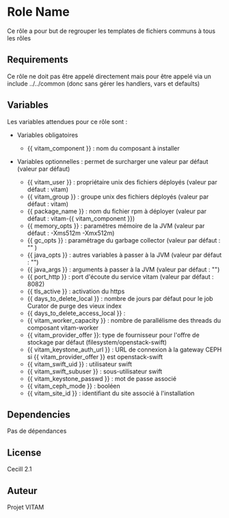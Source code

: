 Role Name
=========

Ce rôle a pour but de regrouper les templates de fichiers communs à tous les rôles

Requirements
------------

Ce rôle ne doit pas être appelé directement mais pour être appelé via un include ../../common (donc sans gérer les handlers, vars et defaults)

Variables
---------

Les variables attendues pour ce rôle sont : 
* Variables obligatoires 

  + {{ vitam_component }} : nom du composant à installer

* Variables optionnelles : permet de surcharger une valeur par défaut (valeur par défaut) 
  + {{ vitam_user }} : propriétaire unix des fichiers déployés (valeur par défaut : vitam)
  + {{ vitam_group }} : groupe unix des fichiers déployés (valeur par défaut : vitam)
  + {{ package_name }} : nom du fichier rpm à déployer (valeur par défaut : vitam-{{ vitam_component }})
  + {{ memory_opts }} : paramétres mémoire de la JVM (valeur par défaut : -Xms512m -Xmx512m) 
  + {{ gc_opts }} : paramétrage du garbage collector (valeur par défaut : "" ) 
  + {{ java_opts }} : autres variables à passer à la JVM (valeur par défaut : "")
  + {{ java_args }} : arguments à passer à la JVM (valeur par défaut : "")
  + {{ port_http }} : port d'écoute du service vitam (valeur par défaut : 8082)
  + {{ tls_active }} : activation du https
  + {{ days_to_delete_local }} : nombre de jours par défaut pour le job Curator de purge des vieux index
  + {{ days_to_delete_access_local }} :
  + {{ vitam_worker_capacity }} : nombre de parallélisme des threads du composant vitam-worker
  + {{ vitam_provider_offer }}: type de fournisseur pour l'offre de stockage par défaut (filesystem/openstack-swift)
  + {{ vitam_keystone_auth_url }} : URL de connexion à la gateway CEPH si {{ vitam_provider_offer }} est openstack-swift
  + {{ vitam_swift_uid }} : utilisateur swift
  + {{ vitam_swift_subuser }} : sous-utilisateur swift
  + {{ vitam_keystone_passwd }} : mot de passe associé
  + {{ vitam_ceph_mode }} : booléen
  + {{ vitam_site_id }} : identifiant du site associé à l'installation


Dependencies
------------

Pas de dépendances


License
-------

Cecill 2.1

Auteur
-------

Projet VITAM
